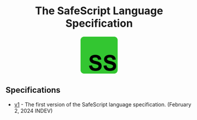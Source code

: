 <div align="center">
<h1>The SafeScript Language Specification</h1>
<img id="logo" alt="logo" src="./logo.png" width="100" height="100">
</div>

## Specifications

- [v1](./SPECv1.md) - The first version of the SafeScript language specification. (February 2, 2024 INDEV)

